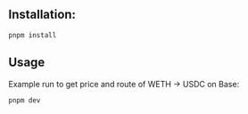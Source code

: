 ## Installation: 
`pnpm install`

## Usage
Example run to get price and route of WETH -> USDC on Base: 

`pnpm dev`
